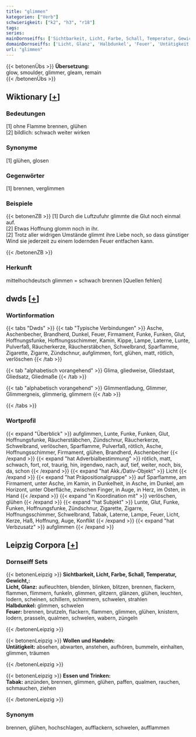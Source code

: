```yaml
---
title: "glimmen"
kategorien: ["Verb"]
schwierigkeit: ["k2", "h3", "r18"]
tags:
series:
mainDornseiffs: ['Sichtbarkeit, Licht, Farbe, Schall, Temperatur, Gewicht,', 'Wollen und Handeln', 'Essen und Trinken']
domainDornseiffs: ['Licht, Glanz', 'Halbdunkel', 'Feuer', 'Untätigkeit', 'Tabak']
url: "glimmen"
---
```


{{< betonenÜbs >}}
**Übersetzung:**  
glow, smoulder, glimmer, gleam, remain  
{{< /betonenÜbs >}}

## Wiktionary [[+](https://de.wiktionary.org/wiki/glimmen)]

### Bedeutungen
[1] ohne Flamme brennen, glühen  
[2] bildlich: schwach weiter wirken  

### Synonyme
[1] glühen, glosen  

### Gegenwörter
[1] brennen, verglimmen  

### Beispiele
{{< betonenZB >}}
[1] Durch die Luftzufuhr glimmte die Glut noch einmal auf.  
[2] Etwas Hoffnung glomm noch in ihr.  
[2] Trotz aller widrigen Umstände glimmt ihre Liebe noch, so dass günstiger Wind sie jederzeit zu einem lodernden Feuer entfachen kann.  

{{< /betonenZB >}}
### Herkunft
mittelhochdeutsch glimmen = schwach brennen [Quellen fehlen]  



## dwds [[+](https://www.dwds.de/wb/glimmen)]

### Wortinformation
{{< tabs "Dwds" >}}
{{< tab "Typische Verbindungen" >}}
Asche, Aschenbecher, Brandherd, Dunkel, Feuer, Firmament, Funke, Funken, Glut, Hoffnungsfunke, Hoffnungsschimmer, Kamin, Kippe, Lampe, Laterne, Lunte, Pulverfaß, Räucherkerze, Räucherstäbchen, Schwelbrand, Sparflamme, Zigarette, Zigarre, Zündschnur, aufglimmen, fort, glühen, matt, rötlich, verlöschen
{{< /tab >}}

{{< tab "alphabetisch vorangehend" >}}
Glima, gliedweise, Gliedstaat, Gliedsatz, Gliedmaße
{{< /tab >}}

{{< tab "alphabetisch vorangehend" >}}
Glimmentladung, Glimmer, Glimmergneis, glimmerig, glimmern
{{< /tab >}}

{{< /tabs >}}

### Wortprofil
{{< expand "Überblick" >}} aufglimmen, Lunte, Funke, Funken, Glut, Hoffnungsfunke, Räucherstäbchen, Zündschnur, Räucherkerze, Schwelbrand, verlöschen, Sparflamme, Pulverfaß, rötlich, Asche, Hoffnungsschimmer, Firmament, glühen, Brandherd, Aschenbecher {{< /expand >}}
{{< expand "hat Adverbialbestimmung" >}} rötlich, matt, schwach, fort, rot, traurig, hin, irgendwo, nach, auf, tief, weiter, noch, bis, da, schon {{< /expand >}}
{{< expand "hat Akk./Dativ-Objekt" >}} Licht {{< /expand >}}
{{< expand "hat Präpositionalgruppe" >}} auf Sparflamme, am Firmament, unter Asche, im Kamin, in Dunkelheit, in Asche, im Dunkel, am Horizont, unter Oberfläche, zwischen Finger, in Auge, in Herz, im Osten, in Hand {{< /expand >}}
{{< expand "in Koordination mit" >}} verlöschen, glühen {{< /expand >}}
{{< expand "hat Subjekt" >}} Lunte, Glut, Funke, Funken, Hoffnungsfunke, Zündschnur, Zigarette, Zigarre, Hoffnungsschimmer, Schwelbrand, Tabak, Laterne, Lampe, Feuer, Licht, Kerze, Haß, Hoffnung, Auge, Konflikt {{< /expand >}}
{{< expand "hat Verbzusatz" >}} aufglimmen {{< /expand >}}

## Leipzig Corpora [[+](https://corpora.uni-leipzig.de/en/res?word=glimmen&corpusId=deu_newscrawl-public_2018)]

### Dornseiff Sets
{{< betonenLeipzig >}}
**Sichtbarkeit, Licht, Farbe, Schall, Temperatur, Gewicht,:**  
**Licht, Glanz:** aufleuchten, blenden, blinken, blitzen, brennen, flackern, flammen, flimmern, funkeln, glimmen, glitzern, glänzen, glühen, leuchten, lodern, scheinen, schillern, schimmern, schwelen, strahlen  
**Halbdunkel:** glimmen, schwelen  
**Feuer:** brennen, brutzeln, flackern, flammen, glimmen, glühen, knistern, lodern, prasseln, qualmen, schwelen, wabern, züngeln  

{{< /betonenLeipzig >}}


{{< betonenLeipzig >}}
**Wollen und Handeln:**  
**Untätigkeit:** absehen, abwarten, anstehen, aufhören, bummeln, einhalten, glimmen, träumen  

{{< /betonenLeipzig >}}


{{< betonenLeipzig >}}
**Essen und Trinken:**  
**Tabak:** anzünden, brennen, glimmen, glühen, paffen, qualmen, rauchen, schmauchen, ziehen  

{{< /betonenLeipzig >}}

### Synonym
brennen, glühen, hochschlagen, aufflackern, schwelen, aufflammen

